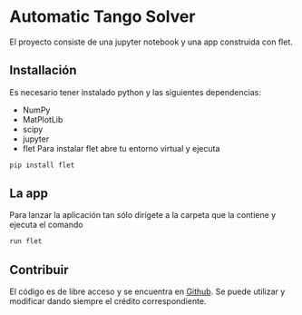 # Automatic Tango Solver

El proyecto consiste de una jupyter notebook y una app construida con flet.

## Installación

Es necesario tener instalado python y las siguientes dependencias:
 - NumPy
 - MatPlotLib
 - scipy
 - jupyter
 - flet
Para instalar flet abre tu entorno virtual y ejecuta
```bash
pip install flet
```

## La app
 Para lanzar la aplicación tan sólo dirígete a la carpeta que la contiene y ejecuta el comando

```bash
run flet
```

## Contribuir

El código es de libre acceso y se encuentra en 
[Github](https://github.com/PedroAnkersmit/AutomaticTangoSolver.git). Se puede utilizar y modificar dando siempre el crédito correspondiente.
